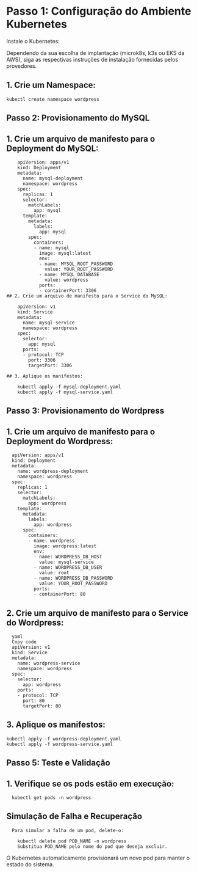 # Passo 1: Configuração do Ambiente Kubernetes
  Instale o Kubernetes:

Dependendo da sua escolha de implantação (microk8s, k3s ou EKS da AWS), siga as respectivas instruções de instalação fornecidas pelos provedores.

## 1. Crie um Namespace:

    kubectl create namespace wordpress

## Passo 2: Provisionamento do MySQL
  ## 1. Crie um arquivo de manifesto para o Deployment do MySQL:
    
        apiVersion: apps/v1
        kind: Deployment
        metadata:
          name: mysql-deployment
          namespace: wordpress
        spec:
          replicas: 1
          selector:
            matchLabels:
              app: mysql
          template:
            metadata:
              labels:
                app: mysql
            spec:
              containers:
              - name: mysql
                image: mysql:latest
                env:
                - name: MYSQL_ROOT_PASSWORD
                  value: YOUR_ROOT_PASSWORD
                - name: MYSQL_DATABASE
                  value: wordpress
                ports:
                - containerPort: 3306
    ## 2. Crie um arquivo de manifesto para o Service do MySQL:
    
        apiVersion: v1
        kind: Service
        metadata:
          name: mysql-service
          namespace: wordpress
        spec:
          selector:
            app: mysql
          ports:
          - protocol: TCP
            port: 3306
            targetPort: 3306
    
    ## 3. Aplique os manifestos:
    
        kubectl apply -f mysql-deployment.yaml
        kubectl apply -f mysql-service.yaml

## Passo 3: Provisionamento do Wordpress

  ## 1. Crie um arquivo de manifesto para o Deployment do Wordpress:
  
      apiVersion: apps/v1
      kind: Deployment
      metadata:
        name: wordpress-deployment
        namespace: wordpress
      spec:
        replicas: 1
        selector:
          matchLabels:
            app: wordpress
        template:
          metadata:
            labels:
              app: wordpress
          spec:
            containers:
            - name: wordpress
              image: wordpress:latest
              env:
              - name: WORDPRESS_DB_HOST
                value: mysql-service
              - name: WORDPRESS_DB_USER
                value: root
              - name: WORDPRESS_DB_PASSWORD
                value: YOUR_ROOT_PASSWORD
              ports:
              - containerPort: 80
  ## 2. Crie um arquivo de manifesto para o Service do Wordpress:
  
      yaml
      Copy code
      apiVersion: v1
      kind: Service
      metadata:
        name: wordpress-service
        namespace: wordpress
      spec:
        selector:
          app: wordpress
        ports:
        - protocol: TCP
          port: 80
          targetPort: 80

## 3. Aplique os manifestos:

    kubectl apply -f wordpress-deployment.yaml
    kubectl apply -f wordpress-service.yaml

## Passo 5: Teste e Validação

  ## 1. Verifique se os pods estão em execução:
      kubectl get pods -n wordpress

  ## Simulação de Falha e Recuperação
      Para simular a falha de um pod, delete-o:
    
        kubectl delete pod POD_NAME -n wordpress
        Substitua POD_NAME pelo nome do pod que deseja excluir.

O Kubernetes automaticamente provisionará um novo pod para manter o estado do sistema.
